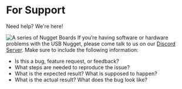 # For Support
Need help? We're here!

![A series of Nugget Boards](../assets/Nugget_Boards.png)
If you’re having software or hardware problems with the USB Nugget, please come talk to us on our [Discord Server](https://discord.gg/mc96x3cWwV). Make sure to include the following information:

- Is this a bug, feature request, or feedback?
- What steps are needed to reproduce the issue?
- What is the expected result? What is supposed to happen?
- What is the actual result? What does the bug look like?